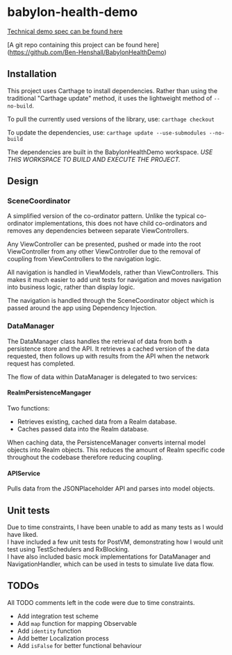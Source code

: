 # babylon-health-demo

[Technical demo spec can be found here](https://github.com/Babylonpartners/iOS-Interview-Demo/blob/master/demo.md)

[A git repo containing this project can be found here] 
(https://github.com/Ben-Henshall/BabylonHealthDemo)

## Installation

This project uses Carthage to install dependencies. Rather than using the traditional "Carthage update" method, it uses the lightweight method of `--no-build`.

To pull the currently used versions of the library, use:
`carthage checkout`

To update the dependencies, use:
`carthage update --use-submodules --no-build`

The dependencies are built in the BabylonHealthDemo workspace. *USE THIS WORKSPACE TO BUILD AND EXECUTE THE PROJECT.*

## Design

### SceneCoordinator
A simplified version of the co-ordinator pattern. Unlike the typical co-ordinator implementations, this does not have child co-ordinators and  removes any dependencies between separate ViewControllers.

Any ViewController can be presented, pushed or made into the root ViewController from any other ViewController due to the removal of coupling from ViewControllers to the navigation logic.

All navigation is handled in ViewModels, rather than ViewControllers. This makes it much easier to add unit tests for navigation and moves navigation into business logic, rather than display logic.

The navigation is handled through the SceneCoordinator object which is passed around the app using Dependency Injection.

### DataManager
The DataManager class handles the retrieval of data from both a persistence store and the API. It retrieves a cached version of the data requested, then follows up with results from the API when the network request has completed.

The flow of data within DataManager is delegated to two services:
#### RealmPersistenceMangager
Two functions:  

* Retrieves existing, cached data from a Realm database.  
* Caches passed data into the Realm database.

When caching data, the PersistenceManager converts internal model objects into Realm objects. This reduces the amount of Realm specific code throughout the codebase therefore reducing coupling.

#### APIService
Pulls data from the JSONPlaceholder API and parses into model objects.

## Unit tests

Due to time constraints, I have been unable to add as many tests as I would have liked.  
I have included a few unit tests for PostVM, demonstrating how I would unit test using TestSchedulers and RxBlocking.  
I have also included basic mock implementations for DataManager and NavigationHandler, which can be used in tests to simulate live data flow.

## TODOs
All TODO comments left in the code were due to time constraints.

- Add integration test scheme
- Add `map` function for mapping Observable<Collection>
- Add `identity` function
- Add better Localization process
- Add `isFalse` for better functional behaviour
